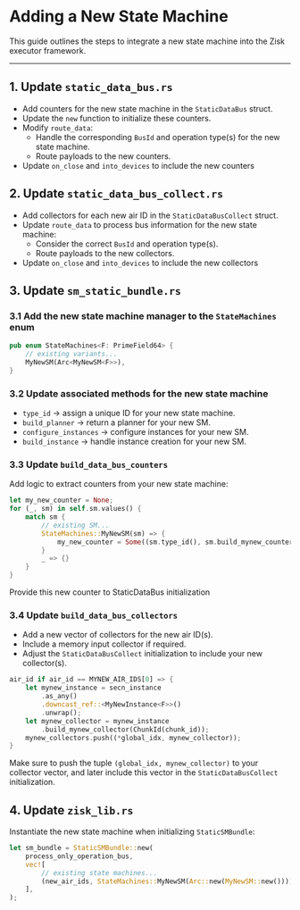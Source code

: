 # Adding a New State Machine

This guide outlines the steps to integrate a new state machine into the Zisk executor framework.

---


## 1. Update `static_data_bus.rs`

- Add counters for the new state machine in the `StaticDataBus` struct.
- Update the `new` function to initialize these counters.
- Modify `route_data`:
    - Handle the corresponding `BusId` and operation type(s) for the new state machine.
    - Route payloads to the new counters.
- Update `on_close` and `into_devices` to include the new counters

## 2. Update `static_data_bus_collect.rs`

- Add collectors for each new air ID in the `StaticDataBusCollect` struct.
- Update `route_data` to process bus information for the new state machine:
    - Consider the correct `BusId` and operation type(s).
    - Route payloads to the new collectors.
- Update `on_close` and `into_devices` to include the new collectors

## 3. Update `sm_static_bundle.rs`

### 3.1 Add the new state machine manager to the `StateMachines` enum

```rust
pub enum StateMachines<F: PrimeField64> {
    // existing variants...
    MyNewSM(Arc<MyNewSM<F>>),
}
```

### 3.2 Update associated methods for the new state machine

- `type_id` → assign a unique ID for your new state machine.
- `build_planner` → return a planner for your new SM.
- `configure_instances` → configure instances for your new SM.
- `build_instance` → handle instance creation for your new SM.

### 3.3 Update `build_data_bus_counters`

Add logic to extract counters from your new state machine:

```rust
let my_new_counter = None;
for (_, sm) in self.sm.values() {
    match sm {
        // existing SM...
        StateMachines::MyNewSM(sm) => {
            my_new_counter = Some((sm.type_id(), sm.build_mynew_counter()));
        }
        _ => {}
    }
}
```

Provide this new counter to StaticDataBus initialization


### 3.4 Update `build_data_bus_collectors`

- Add a new vector of collectors for the new air ID(s).
- Include a memory input collector if required.
- Adjust the `StaticDataBusCollect` initialization to include your new collector(s).

```rust
air_id if air_id == MYNEW_AIR_IDS[0] => {
    let mynew_instance = secn_instance
        .as_any()
        .downcast_ref::<MyNewInstance<F>>()
        .unwrap();
    let mynew_collector = mynew_instance
        .build_mynew_collector(ChunkId(chunk_id));
    mynew_collectors.push((*global_idx, mynew_collector));
}
```

Make sure to push the tuple `(global_idx, mynew_collector)` to your collector vector, and later include this vector in the `StaticDataBusCollect` initialization.

## 4. Update `zisk_lib.rs`

Instantiate the new state machine when initializing `StaticSMBundle`:

```rust
let sm_bundle = StaticSMBundle::new(
    process_only_operation_bus,
    vec![
        // existing state machines...
        (new_air_ids, StateMachines::MyNewSM(Arc::new(MyNewSM::new()))),
    ],
);
```